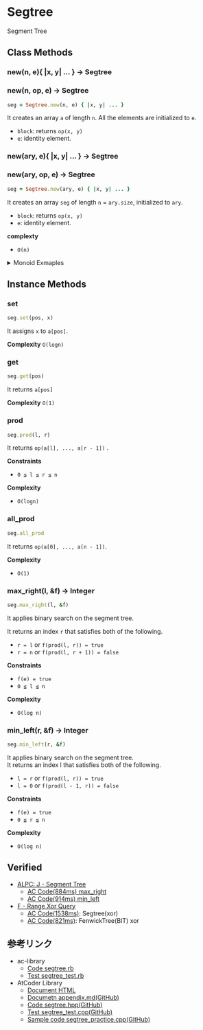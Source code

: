 # Segtree

Segment Tree

## Class Methods

### new(n, e){ |x, y| ... } -> Segtree
### new(n, op, e) -> Segtree

```rb
seg = Segtree.new(n, e) { |x, y| ... }
```

It creates an array `a` of length `n`. All the elements are initialized to `e`.

- `block`: returns `op(x, y)`
- `e`: identity element.


### new(ary, e){ |x, y| ... } -> Segtree
### new(ary, op, e) -> Segtree

```rb
seg = Segtree.new(ary, e) { |x, y| ... }
```

It creates an array `seg` of length `n` = `ary.size`, initialized to `ary`.

- `block`: returns `op(x, y)`
- `e`: identity element.

**complexty**

- `O(n)`

<details>
<summary>Monoid Exmaples</summary>

```rb
n   = 10**5
inf = (1 << 60) - 1

Segtree.new(n, 0) { |x, y| x.gcd y }       # gcd
Segtree.new(n, 1) { |x, y| x.lcm y }       # lcm
Segtree.new(n, -inf) { |x, y| [x, y].max } # max
Segtree.new(n,  inf) { |x, y| [x, y].min } # min
Segtree.new(n, 0) { |x, y| x | y }         # or
Segtree.new(n, 1) { |x, y| x * y }         # prod
Segtree.new(n, 0) { |x, y| x + y }         # sum
```

</details>

## Instance Methods

### set

```rb
seg.set(pos, x)
```

It assigns `x` to `a[pos]`.

**Complexity** `O(logn)`

### get

```rb
seg.get(pos)
```

It returns `a[pos]`

**Complexity** `O(1)`

### prod

```rb
seg.prod(l, r)
```

It returns `op(a[l], ..., a[r - 1])` .

**Constraints**

- `0 ≦ l ≦ r ≦ n`

**Complexity**

- `O(logn)`

### all_prod

```rb
seg.all_prod
```

It returns `op(a[0], ..., a[n - 1])`.

**Complexity**

- `O(1)`

### max_right(l, &f) -> Integer

```ruby
seg.max_right(l, &f)
```

It applies binary search on the segment tree.

It returns an index `r` that satisfies both of the following.

- `r = l` or `f(prod(l, r)) = true`
- `r = n` or `f(prod(l, r + 1)) = false`


**Constraints**

- `f(e) = true`
- `0 ≦ l ≦ n`

**Complexity**

- `O(log n)`

### min_left(r, &f) -> Integer

```ruby
seg.min_left(r, &f)
```

It applies binary search on the segment tree.   
It returns an index l that satisfies both of the following.

- `l = r` or `f(prod(l, r)) = true`
- `l = 0` or `f(prod(l - 1, r)) = false`

**Constraints**

- `f(e) = true`
- `0 ≦ r ≦ n`

**Complexity**

- `O(log n)`

## Verified

- [ALPC: J - Segment Tree](https://atcoder.jp/contests/practice2/tasks/practice2_j)
  - [AC Code(884ms) max_right](https://atcoder.jp/contests/practice2/submissions/23196480)
  - [AC Code(914ms) min_left](https://atcoder.jp/contests/practice2/submissions/23197311)
- [F - Range Xor Query](https://atcoder.jp/contests/abc185/tasks/abc185_f)
  - [AC Code(1538ms)](https://atcoder.jp/contests/abc185/submissions/18746817): Segtree(xor)
  - [AC Code(821ms)](https://atcoder.jp/contests/abc185/submissions/18769200): FenwickTree(BIT) xor

## 参考リンク

- ac-library
  - [Code segtree.rb](https://github.com/universato/ac-library-rb/blob/main/lib/segtree.rb)
  - [Test segtree_test.rb](https://github.com/universato/ac-library-rb/blob/main/test/segtree_test.rb)
- AtCoder Library
  - [Document HTML](https://atcoder.github.io/ac-library/document_en/segtree.html)
  - [Documetn appendix.md(GitHub)](https://github.com/atcoder/ac-library/blob/master/document_en/appendix.md)
  - [Code segtree.hpp(GitHub)](https://github.com/atcoder/ac-library/blob/master/atcoder/segtree.hpp)
  - [Test segtree_test.cpp(GitHub)](https://github.com/atcoder/ac-library/blob/master/test/unittest/segtree_test.cpp)
  - [Sample code segtree_practice.cpp(GitHub)](https://github.com/atcoder/ac-library/blob/master/test/example/segtree_practice.cpp)
